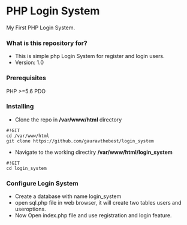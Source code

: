 # PHP Login System #
My First PHP Login System.

### What is this repository for? ###
* This is simple php Login System for register and login users.
* Version: 1.0

### Prerequisites ###
PHP >=5.6
PDO

### Installing ###
* Clone the repo in **/var/www/html** directory
```
#!GIT
cd /var/www/html
git clone https://github.com/gauravthebest/login_system

```
* Navigate to the working directiry **/var/www/html/login_system**
```
#!GIT
cd login_system
```

### Configure Login System ###
* Create a database with name login_system
* open sql.php file in web browser, it will create two tables users and useroptions.
* Now Open index.php file and use registration and login feature.
